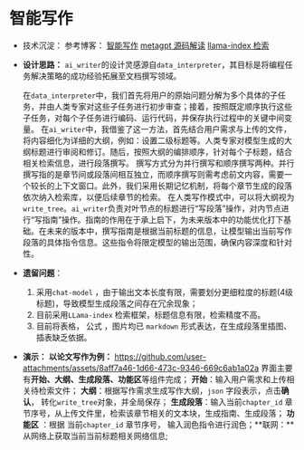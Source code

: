 #                                   智能写作
+ 技术沉淀：
  参考博客： [智能写作](https://blog.csdn.net/weixin_43214046/article/details/140763218)    [metagpt 源码解读](https://blog.csdn.net/weixin_43214046/article/details/140042393)   [llama-index 检索](https://blog.csdn.net/weixin_43214046/article/details/140718306)

+ **设计思路：**
  `ai_writer`的设计灵感源自`data_interpreter`，其目标是将编程任务解决策略的成功经验拓展至文档撰写领域。

  在`data_interpreter`中，我们首先将用户的原始问题分解为多个具体的子任务，并由人类专家对这些子任务进行初步审查；接着，按照既定顺序执行这些子任务，对每个子任务进行编码、运行代码，并保存执行过程中的关键中间变量。
  在`ai_writer`中，我借鉴了这一方法，首先结合用户需求与上传的文件，将内容细化为详细的大纲，例如：设置二级标题等。人类专家对模型生成的大纲标题进行审阅和修订。随后，按照大纲的编排顺序，针对每个子标题，结合相关检索信息，进行段落撰写。
  撰写方式分为并行撰写和顺序撰写两种。并行撰写指的是章节间或段落间相互独立，而顺序撰写则需考虑前文内容，需要一个较长的上下文窗口。此外，我们采用长期记忆机制，将每个章节生成的段落依次纳入检索库，以便后续章节的检索。
  在人类写作模式中，可以将大纲视为`write_tree`。`ai_writer`负责对叶节点的标题进行“写段落”操作，对内节点进行“写指南”操作。指南的作用在于承上启下，为未来版本中的功能优化打下基础。在未来的版本中，撰写指南是根据当前标题的信息，让模型输出当前写作段落的具体指令信息。这些指令将限定模型的输出范围，确保内容深度和针对性。

+ **遗留问题**：
  1.  采用`chat-model` ，由于输出文本长度有限，需要划分更细粒度的标题(4级标题)，导致模型生成段落之间存在冗余现象；
  2. 目前采用`LLama-index` 检索框架，标题信息有限，检索精度不高。
  3. 目前将表格， 公式 ，图片均已 `markdown` 形式表达，在生成段落里插图、插表缺乏依据。  

+ **演示：**
  **以论文写作为例：**
  https://github.com/user-attachments/assets/8aff7a46-1d66-473c-9346-669c6ab1a02a
  界面主要有**开始、大纲、生成段落、功能区**等组件完成；
  **开始**：输入用户需求和上传相关待检索文件；
  **大纲**：根据写作需求生成写作大纲，`json` 字段表示，点击**确认**， 转化`write_tree`对象，并全局保存； 
  **生成段落**：输入当前`chapter_id` 章节序号，从上传文件里，检索该章节相关的文本块，生成指南、生成段落；
  **功能区** ：根据 当前`chapter_id` 章节序号， 输入润色指令进行润色；**联网：**从网络上获取当前当前标题相关网络信息; 
